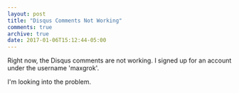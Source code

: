 ```yaml
---
layout: post
title: "Disqus Comments Not Working"
comments: true
archive: true
date: 2017-01-06T15:12:44-05:00
---
```


Right now, the Disqus comments are not working. I signed up for an account under the username 'maxgrok'. 

I'm looking into the problem. 



